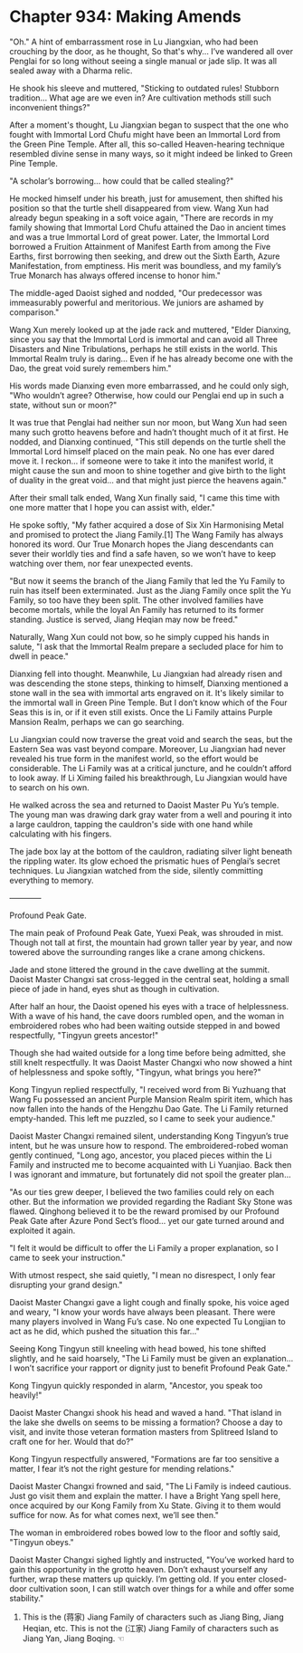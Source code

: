 # Chapter 934: Making Amends

"Oh." A hint of embarrassment rose in Lu Jiangxian, who had been crouching by the door, as he thought, So that's why... I’ve wandered all over Penglai for so long without seeing a single manual or jade slip. It was all sealed away with a Dharma relic.

He shook his sleeve and muttered, "Sticking to outdated rules! Stubborn tradition... What age are we even in? Are cultivation methods still such inconvenient things?"

After a moment's thought, Lu Jiangxian began to suspect that the one who fought with Immortal Lord Chufu might have been an Immortal Lord from the Green Pine Temple. After all, this so-called Heaven-hearing technique resembled divine sense in many ways, so it might indeed be linked to Green Pine Temple.

"A scholar’s borrowing... how could that be called stealing?"

He mocked himself under his breath, just for amusement, then shifted his position so that the turtle shell disappeared from view. Wang Xun had already begun speaking in a soft voice again, "There are records in my family showing that Immortal Lord Chufu attained the Dao in ancient times and was a true Immortal Lord of great power. Later, the Immortal Lord borrowed a Fruition Attainment of Manifest Earth from among the Five Earths, first borrowing then seeking, and drew out the Sixth Earth, Azure Manifestation, from emptiness. His merit was boundless, and my family’s True Monarch has always offered incense to honor him."

The middle-aged Daoist sighed and nodded, "Our predecessor was immeasurably powerful and meritorious. We juniors are ashamed by comparison."

Wang Xun merely looked up at the jade rack and muttered, "Elder Dianxing, since you say that the Immortal Lord is immortal and can avoid all Three Disasters and Nine Tribulations, perhaps he still exists in the world. This Immortal Realm truly is daring... Even if he has already become one with the Dao, the great void surely remembers him."

His words made Dianxing even more embarrassed, and he could only sigh, "Who wouldn’t agree? Otherwise, how could our Penglai end up in such a state, without sun or moon?"

It was true that Penglai had neither sun nor moon, but Wang Xun had seen many such grotto heavens before and hadn’t thought much of it at first. He nodded, and Dianxing continued, "This still depends on the turtle shell the Immortal Lord himself placed on the main peak. No one has ever dared move it. I reckon... if someone were to take it into the manifest world, it might cause the sun and moon to shine together and give birth to the light of duality in the great void... and that might just pierce the heavens again."

After their small talk ended, Wang Xun finally said, "I came this time with one more matter that I hope you can assist with, elder."

He spoke softly, "My father acquired a dose of Six Xin Harmonising Metal and promised to protect the Jiang Family.[1] The Wang Family has always honored its word. Our True Monarch hopes the Jiang descendants can sever their worldly ties and find a safe haven, so we won’t have to keep watching over them, nor fear unexpected events.

"But now it seems the branch of the Jiang Family that led the Yu Family to ruin has itself been exterminated. Just as the Jiang Family once split the Yu Family, so too have they been split. The other involved families have become mortals, while the loyal An Family has returned to its former standing. Justice is served, Jiang Heqian may now be freed."

Naturally, Wang Xun could not bow, so he simply cupped his hands in salute, "I ask that the Immortal Realm prepare a secluded place for him to dwell in peace."

Dianxing fell into thought. Meanwhile, Lu Jiangxian had already risen and was descending the stone steps, thinking to himself, Dianxing mentioned a stone wall in the sea with immortal arts engraved on it. It's likely similar to the immortal wall in Green Pine Temple. But I don’t know which of the Four Seas this is in, or if it even still exists. Once the Li Family attains Purple Mansion Realm, perhaps we can go searching.

Lu Jiangxian could now traverse the great void and search the seas, but the Eastern Sea was vast beyond compare. Moreover, Lu Jiangxian had never revealed his true form in the manifest world, so the effort would be considerable. The Li Family was at a critical juncture, and he couldn’t afford to look away. If Li Ximing failed his breakthrough, Lu Jiangxian would have to search on his own.

He walked across the sea and returned to Daoist Master Pu Yu’s temple. The young man was drawing dark gray water from a well and pouring it into a large cauldron, tapping the cauldron's side with one hand while calculating with his fingers.

The jade box lay at the bottom of the cauldron, radiating silver light beneath the rippling water. Its glow echoed the prismatic hues of Penglai’s secret techniques. Lu Jiangxian watched from the side, silently committing everything to memory.

————

Profound Peak Gate.

The main peak of Profound Peak Gate, Yuexi Peak, was shrouded in mist. Though not tall at first, the mountain had grown taller year by year, and now towered above the surrounding ranges like a crane among chickens.

Jade and stone littered the ground in the cave dwelling at the summit. Daoist Master Changxi sat cross-legged in the central seat, holding a small piece of jade in hand, eyes shut as though in cultivation.

After half an hour, the Daoist opened his eyes with a trace of helplessness. With a wave of his hand, the cave doors rumbled open, and the woman in embroidered robes who had been waiting outside stepped in and bowed respectfully, "Tingyun greets ancestor!"

Though she had waited outside for a long time before being admitted, she still knelt respectfully. It was Daoist Master Changxi who now showed a hint of helplessness and spoke softly, "Tingyun, what brings you here?"

Kong Tingyun replied respectfully, "I received word from Bi Yuzhuang that Wang Fu possessed an ancient Purple Mansion Realm spirit item, which has now fallen into the hands of the Hengzhu Dao Gate. The Li Family returned empty-handed. This left me puzzled, so I came to seek your audience."

Daoist Master Changxi remained silent, understanding Kong Tingyun’s true intent, but he was unsure how to respond. The embroidered-robed woman gently continued, "Long ago, ancestor, you placed pieces within the Li Family and instructed me to become acquainted with Li Yuanjiao. Back then I was ignorant and immature, but fortunately did not spoil the greater plan...

"As our ties grew deeper, I believed the two families could rely on each other. But the information we provided regarding the Radiant Sky Stone was flawed. Qinghong believed it to be the reward promised by our Profound Peak Gate after Azure Pond Sect’s flood... yet our gate turned around and exploited it again.

"I felt it would be difficult to offer the Li Family a proper explanation, so I came to seek your instruction."

With utmost respect, she said quietly, "I mean no disrespect, I only fear disrupting your grand design."

Daoist Master Changxi gave a light cough and finally spoke, his voice aged and weary, "I know your words have always been pleasant. There were many players involved in Wang Fu’s case. No one expected Tu Longjian to act as he did, which pushed the situation this far..."

Seeing Kong Tingyun still kneeling with head bowed, his tone shifted slightly, and he said hoarsely, "The Li Family must be given an explanation... I won’t sacrifice your rapport or dignity just to benefit Profound Peak Gate."

Kong Tingyun quickly responded in alarm, "Ancestor, you speak too heavily!"

Daoist Master Changxi shook his head and waved a hand. "That island in the lake she dwells on seems to be missing a formation? Choose a day to visit, and invite those veteran formation masters from Splitreed Island to craft one for her. Would that do?"

Kong Tingyun respectfully answered, "Formations are far too sensitive a matter, I fear it’s not the right gesture for mending relations."

Daoist Master Changxi frowned and said, "The Li Family is indeed cautious. Just go visit them and explain the matter. I have a Bright Yang spell here, once acquired by our Kong Family from Xu State. Giving it to them would suffice for now. As for what comes next, we’ll see then."

The woman in embroidered robes bowed low to the floor and softly said, "Tingyun obeys."

Daoist Master Changxi sighed lightly and instructed, "You’ve worked hard to gain this opportunity in the grotto heaven. Don’t exhaust yourself any further, wrap these matters up quickly. I’m getting old. If you enter closed-door cultivation soon, I can still watch over things for a while and offer some stability."

1. This is the (蒋家) Jiang Family of characters such as Jiang Bing, Jiang Heqian, etc. This is not the (江家) Jiang Family of characters such as Jiang Yan, Jiang Boqing. ☜
